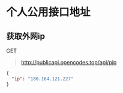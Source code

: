 # 个人公用接口地址


## 获取外网ip

GET

> http://publicapi.opencodes.top/api/pip


```json
{
  "ip": "180.164.121.227"
}
```